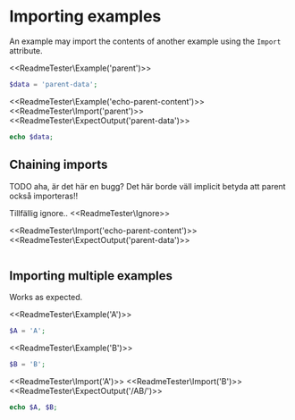 # Importing examples

An example may import the contents of another example using the `Import`
attribute.

<<ReadmeTester\Example('parent')>>
```php
$data = 'parent-data';
```

<<ReadmeTester\Example('echo-parent-content')>>
<<ReadmeTester\Import('parent')>>
<<ReadmeTester\ExpectOutput('parent-data')>>
```php
echo $data;
```

## Chaining imports

TODO
aha,
är det här en bugg?
Det här borde väll implicit betyda att parent också importeras!!

Tillfällig ignore..
<<ReadmeTester\Ignore>>

<<ReadmeTester\Import('echo-parent-content')>>
<<ReadmeTester\ExpectOutput('parent-data')>>
```php
```

## Importing multiple examples

Works as expected.

<<ReadmeTester\Example('A')>>
```php
$A = 'A';
```
<<ReadmeTester\Example('B')>>
```php
$B = 'B';
```
<<ReadmeTester\Import('A')>>
<<ReadmeTester\Import('B')>>
<<ReadmeTester\ExpectOutput('/AB/')>>
```php
echo $A, $B;
```
